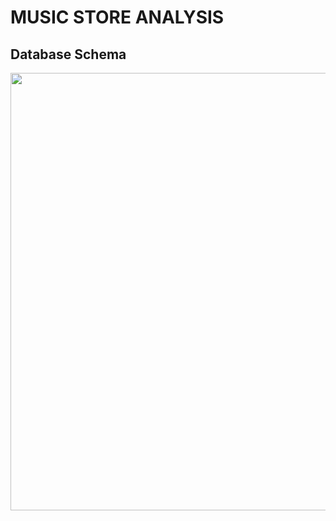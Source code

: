 # MUSIC STORE ANALYSIS

## Database Schema
<p align="center">
  <img width="700" src="https://github.com/Prashant812/disease-classification/assets/93676625/b438aa8a-f998-4510-ab22-e5914a37f776" >
</p>
